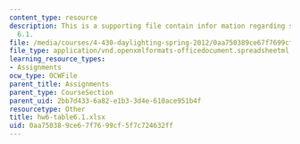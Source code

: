 ```yaml
---
content_type: resource
description: This is a supporting file contain infor mation regarding sample table
  6.1.
file: /media/courses/4-430-daylighting-spring-2012/0aa750389ce67f7699cf5f7c724632ff_hw6-table6.1.xlsx
file_type: application/vnd.openxmlformats-officedocument.spreadsheetml.sheet
learning_resource_types:
- Assignments
ocw_type: OCWFile
parent_title: Assignments
parent_type: CourseSection
parent_uid: 2bb7d433-6a82-e1b3-3d4e-610ace951b4f
resourcetype: Other
title: hw6-table6.1.xlsx
uid: 0aa75038-9ce6-7f76-99cf-5f7c724632ff
---
```

